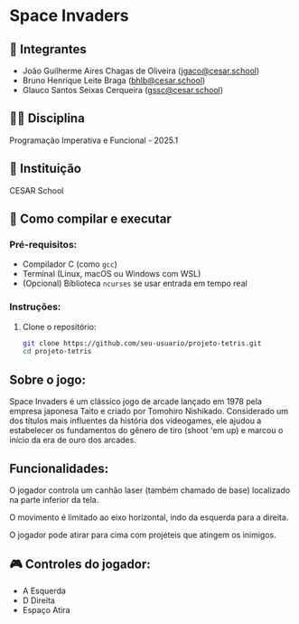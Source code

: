 # Space Invaders

## 👥 Integrantes
- João Guilherme Aires Chagas de Oliveira (jgaco@cesar.school)
- Bruno Henrique Leite Braga (bhlb@cesar.school)
- Glauco Santos Seixas Cerqueira (gssc@cesar.school)

## 🧑‍🏫 Disciplina
Programação Imperativa e Funcional - 2025.1

## 🏫 Instituição
CESAR School

## 🧰 Como compilar e executar

### Pré-requisitos:
- Compilador C (como `gcc`)
- Terminal (Linux, macOS ou Windows com WSL)
- (Opcional) Biblioteca `ncurses` se usar entrada em tempo real

### Instruções:

1. Clone o repositório:
   ```bash
   git clone https://github.com/seu-usuario/projeto-tetris.git
   cd projeto-tetris
   
## Sobre o jogo:

Space Invaders é um clássico jogo de arcade lançado em 1978 pela empresa japonesa Taito e criado por Tomohiro Nishikado. Considerado um dos títulos mais influentes da história dos videogames, ele ajudou a estabelecer os fundamentos do gênero de tiro (shoot 'em up) e marcou o início da era de ouro dos arcades.

## Funcionalidades:

O jogador controla um canhão laser (também chamado de base) localizado na parte inferior da tela.

O movimento é limitado ao eixo horizontal, indo da esquerda para a direita.

O jogador pode atirar para cima com projéteis que atingem os inimigos.

## 🎮 Controles do jogador:

- A Esquerda
- D Direita
- Espaço Atira
